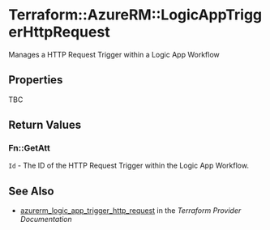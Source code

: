 # Terraform::AzureRM::LogicAppTriggerHttpRequest

Manages a HTTP Request Trigger within a Logic App Workflow

## Properties

TBC

## Return Values

### Fn::GetAtt

`Id` - The ID of the HTTP Request Trigger within the Logic App Workflow.

## See Also

* [azurerm_logic_app_trigger_http_request](https://www.terraform.io/docs/providers/azurerm/r/logic_app_trigger_http_request.html) in the _Terraform Provider Documentation_